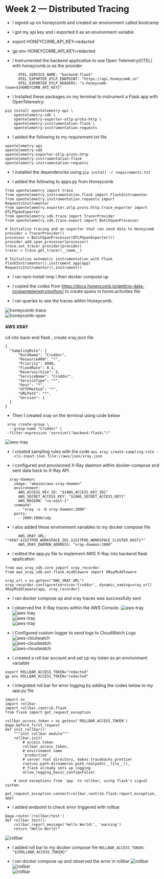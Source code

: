 # Week 2 — Distributed Tracing

- I signed up on honeycomb and created an environment called bootcamp
- I got my api key and i exported it as an environment variable 
- export HONEYCOMB_API_KEY=redacted
- gp env HONEYCOMB_API_KEY=redacted

- I Instrumented the backend  application to use Open Telemetry(OTEL) with honeycomb.io as the provider
```
      OTEL_SERVICE_NAME: "backend-flask"
      OTEL_EXPORTER_OTLP_ENDPOINT: "https://api.honeycomb.io"
      OTEL_EXPORTER_OTLP_HEADERS: "x-honeycomb-team=${HONEYCOMB_API_KEY}"
```
 
- I Installed these packages on my terminal to instrument a Flask app with OpenTelemetry:
```
pip install opentelemetry-api \
    opentelemetry-sdk \
    opentelemetry-exporter-otlp-proto-http \
    opentelemetry-instrumentation-flask \
    opentelemetry-instrumentation-requests
```
  
- I added the following to my requirement.txt file
```
opentelemetry-api 
opentelemetry-sdk 
opentelemetry-exporter-otlp-proto-http 
opentelemetry-instrumentation-flask 
opentelemetry-instrumentation-requests
```

- I installed the dependencies using 
`pip install -r requirements.txt` 

- I added the following to apps.py from Honeycomb
```
from opentelemetry import trace
from opentelemetry.instrumentation.flask import FlaskInstrumentor
from opentelemetry.instrumentation.requests import RequestsInstrumentor
from opentelemetry.exporter.otlp.proto.http.trace_exporter import OTLPSpanExporter
from opentelemetry.sdk.trace import TracerProvider
from opentelemetry.sdk.trace.export import BatchSpanProcessor
```

```
# Initialize tracing and an exporter that can send data to Honeycomb
provider = TracerProvider()
processor = BatchSpanProcessor(OTLPSpanExporter())
provider.add_span_processor(processor)
trace.set_tracer_provider(provider)
tracer = trace.get_tracer(__name__)
```

```
# Initialize automatic instrumentation with Flask
FlaskInstrumentor().instrument_app(app)
RequestsInstrumentor().instrument()
```


- I ran npm install nmp i then docker compose up


- I copied the codes from https://docs.honeycomb.io/getting-data-in/opentelemetry/python/  to create spans in home.activities file
- I ran queries to see the traces within Honeycomb.

![honeycomb-trace](assets/trace.png)  
![honeycomb-span](assets/spans.png)  


#### AWS XRAY
cd into back-end flask , create xray.json file 

```
{
  "SamplingRule": {
      "RuleName": "Cruddur",
      "ResourceARN": "*",
      "Priority": 9000,
      "FixedRate": 0.1,
      "ReservoirSize": 5,
      "ServiceName": "Cruddur",
      "ServiceType": "*",
      "Host": "*",
      "HTTPMethod": "*",
      "URLPath": "*",
      "Version": 1
  }
}
```

 - Then I created xray on the terminal using code below 

 ```
  xray create-group \
   --group-name "Cruddur" \
 --filter-expression "service(\"backend-flask\")"
```
![aws-tray](assets/xray.png)  

- I created sampling rules with the code
`aws xray create-sampling-rule --cli-input-json file://aws/json/xray.json`

- I configured and provisioned X-Ray daemon within docker-compose and sent data back to X-Ray API.
```
  xray-daemon:
    image: "amazon/aws-xray-daemon"
    environment:
      AWS_ACCESS_KEY_ID: "${AWS_ACCESS_KEY_ID}"
      AWS_SECRET_ACCESS_KEY: "${AWS_SECRET_ACCESS_KEY}"
      AWS_REGION: "us-east-1"
    command:
      - "xray -o -b xray-daemon:2000"
    ports:
      - 2000:2000/udp
```
- I also added these environment variables to my docker compose file
```
      AWS_XRAY_URL: "*4567-${GITPOD_WORKSPACE_ID}.${GITPOD_WORKSPACE_CLUSTER_HOST}*"
      AWS_XRAY_DAEMON_ADDRESS: "xray-daemon:2000"
```
- I edited the app.py file to implement AWS X-Ray into backend flask application

```
from aws_xray_sdk.core import xray_recorder
from aws_xray_sdk.ext.flask.middleware import XRayMiddleware

xray_url = os.getenv("AWS_XRAY_URL")
xray_recorder.configure(service='Cruddur', dynamic_naming=xray_url)
XRayMiddleware(app, xray_recorder)
```
- I ran docker compose up and xray traces was successfully sent
- I observed the X-Ray traces within the AWS Console.
![aws-tray](assets/traces.png)  
![aws-tray](assets/trace1.png)  
![aws-tray](assets/tracemap.png)  
![aws-tray](assets/tracemap2.png)  


- I Configured custom logger to send logs to CloudWatch Logs	
![aws-cloutwatch](assets/cw1.png)  
![aws-cloudwatch](assets/cw2.png)  
![aws-cloudwatch](assets/cw3.png)  

- I created a roll bar account and set up my token as an environment varialble
```
export ROLLBAR_ACCESS_TOKEN="redacted"
gp env ROLLBAR_ACCESS_TOKEN="redacted"
```
- I integrated roll bar for error logging by adding the codes below to my app.py file
```
import os
import rollbar
import rollbar.contrib.flask
from flask import got_request_exception
```
```
rollbar_access_token = os.getenv('ROLLBAR_ACCESS_TOKEN')
@app.before_first_request
def init_rollbar():
    """init rollbar module"""
    rollbar.init(
        # access token
        rollbar_access_token,
        # environment name
        'production',
        # server root directory, makes tracebacks prettier
        root=os.path.dirname(os.path.realpath(__file__)),
        # flask already sets up logging
        allow_logging_basic_config=False)

    # send exceptions from `app` to rollbar, using flask's signal system.
    got_request_exception.connect(rollbar.contrib.flask.report_exception, app)
```

- I added endpoint to check error triggered with rollbar
```
@app.route('/rollbar/test')
def rollbar_test():
    rollbar.report_message('Hello World!', 'warning')
    return "Hello World!"
```
![rollbar](assets/hw.png)  

- I added roll bar to my docker compose file 
`ROLLBAR_ACCESS_TOKEN: "${ROLLBAR_ACCESS_TOKEN}"`

- I ran docker compose up and observed the error in rollbar
![rollbar](assets/hw.png)  
![rollbar](assets/rollbar.png)  
![rollbar](assets/rollbar2.png)  

